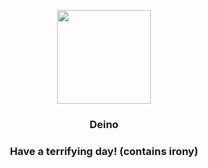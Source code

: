 <p align="center">
    <img src="https://raw.githubusercontent.com/PokeAPI/sprites/master/sprites/pokemon/633.png" width="150" height="150">
</p>
<h3 align="center"> <b>Deino</b></h3>
<h3 align="center">Have a terrifying day! (contains irony)</h3>
